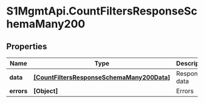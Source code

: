 # S1MgmtApi.CountFiltersResponseSchemaMany200

## Properties
Name | Type | Description | Notes
------------ | ------------- | ------------- | -------------
**data** | [**[CountFiltersResponseSchemaMany200Data]**](CountFiltersResponseSchemaMany200Data.md) | Response data | [optional] 
**errors** | **[Object]** | Errors | [optional] 


